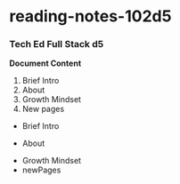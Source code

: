 # reading-notes-102d5
### Tech Ed Full Stack d5

**Document Content**  

1. Brief Intro
2. About
3. Growth Mindset
4. New pages

- Brief Intro
* About
+ Growth Mindset
+ newPages
